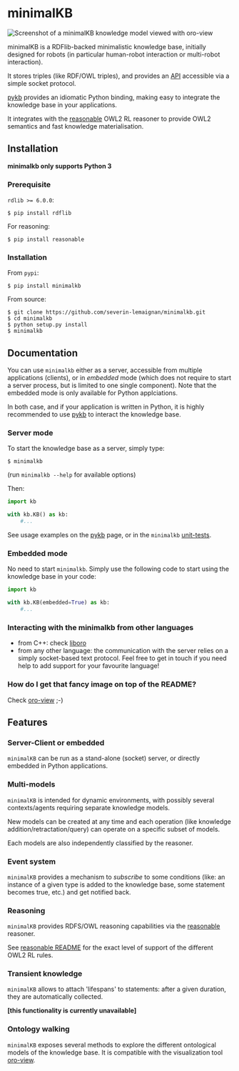 minimalKB
=========

![Screenshot of a minimalKB knowledge model viewed with oro-view](doc/oroview.jpg)

minimalKB is a RDFlib-backed minimalistic knowledge base, initially designed
for robots (in particular human-robot interaction or multi-robot interaction).

It stores triples (like RDF/OWL triples), and provides an [API](doc/api.md)
accessible via a simple socket protocol.

[pykb](https://github.com/severin-lemaignan/pykb) provides an idiomatic Python
binding, making easy to integrate the knowledge base in your applications.

It integrates with the [reasonable](https://github.com/gtfierro/reasonable) OWL2
RL reasoner to provide OWL2 semantics and fast knowledge materialisation.


Installation
------------

**minimalkb only supports Python 3**

### Prerequisite

`rdlib >= 6.0.0`:

```
$ pip install rdflib
```

For reasoning:

```
$ pip install reasonable
```

### Installation

From `pypi`:

```
$ pip install minimalkb
```

From source:

```
$ git clone https://github.com/severin-lemaignan/minimalkb.git
$ cd minimalkb
$ python setup.py install
$ minimalkb
```


Documentation
-------------

You can use `minimalkb` either as a server, accessible from multiple
applications (clients), or in *embedded* mode (which does not require to start a
server process, but is limited to one single component). Note that the embedded
mode is only available for Python applciations.

In both case, and if your application is written in Python, it is highly recommended
to use [pykb](https://github.com/severin-lemaignan/pykb) to interact the
knowledge base.

### Server mode


To start the knowledge base as a server, simply type:

```
$ minimalkb
```

(run `minimalkb --help` for available options)

Then:

```python
import kb

with kb.KB() as kb:
    #...
```

See usage examples on the [pykb](https://github.com/severin-lemaignan/pykb) page, or in the `minimalkb` [unit-tests](testing).

### Embedded mode

No need to start `minimalkb`. Simply use the following code to start using the
knowledge base in your code:

```python
import kb

with kb.KB(embedded=True) as kb:
    #...
```

### Interacting with the minimalkb from other languages

- from C++: check [liboro](https://github.com/severin-lemaignan/liboro)
- from any other language: the communication with the server relies on a simply
  socket-based text protocol. Feel free to get in touch if you need help to add
  support for your favourite language!

### How do I get that fancy image on top of the README?

Check [oro-view](https://github.com/severin-lemaignan/oro-view) ;-)

Features
--------

### Server-Client or embedded

`minimalKB` can be run as a stand-alone (socket) server, or directly embedded
in Python applications.

### Multi-models

`minimalKB` is intended for dynamic environments, with possibly several
contexts/agents requiring separate knowledge models.

New models can be created at any time and each operation (like knowledge
addition/retractation/query) can operate on a specific subset of models.

Each models are also independently classified by the reasoner.

### Event system

`minimalKB` provides a mechanism to *subscribe* to some conditions (like: an
instance of a given type is added to the knowledge base, some statement becomes
true, etc.) and get notified back.

### Reasoning

`minimalKB` provides RDFS/OWL reasoning capabilities via the
[reasonable](https://github.com/gtfierro/reasonable) reasoner.

See [reasonable README](https://github.com/gtfierro/reasonable#owl-2-rules) for
the exact level of support of the different OWL2 RL rules.

### Transient knowledge

`minimalKB` allows to attach 'lifespans' to statements: after a given duration,
they are automatically collected.

**[this functionality is currently unavailable]**

### Ontology walking

`minimalKB` exposes several methods to explore the different ontological models
of the knowledge base. It is compatible with the visualization tool
[oro-view](https://github.com/severin-lemaignan/oro-view).

